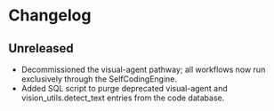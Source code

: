 # Changelog

## Unreleased
- Decommissioned the visual-agent pathway; all workflows now run exclusively through the SelfCodingEngine.
- Added SQL script to purge deprecated visual-agent and vision_utils.detect_text entries from the code database.
